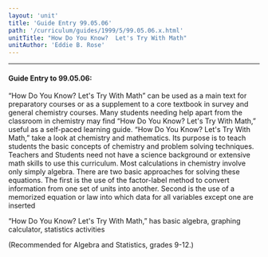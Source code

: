 ```yaml
---
layout: 'unit'
title: 'Guide Entry 99.05.06'
path: '/curriculum/guides/1999/5/99.05.06.x.html'
unitTitle: "How Do You Know?  Let's Try With Math"
unitAuthor: 'Eddie B. Rose'
---
```


<body>
<hr/>
 <h4>
  Guide Entry to 99.05.06:
 </h4>
 “How Do You Know? Let's Try With Math” can be used as a main text for preparatory courses or as a supplement to a core textbook in survey and general chemistry courses.  Many students needing help apart from the classroom in chemistry may find “How Do You Know? Let's Try With Math,” useful as a self-paced learning guide.  “How Do You Know? Let's Try With Math,” take a look at chemistry and mathematics.  Its purpose is to teach students the basic concepts of chemistry and problem solving techniques.  Teachers and Students need not have a science background or extensive math skills to use this curriculum.  Most calculations in chemistry involve only simply algebra.  There are two basic approaches for solving these equations.  The first is the use of the factor-label method to convert information from one set of units into another.  Second is the use of a memorized equation or law into which data for all variables except one are inserted
 <p>
  “How Do You Know? Let's Try With Math,” has basic algebra, graphing calculator, statistics activities
 </p>
 <p>
  (Recommended for Algebra and Statistics, grades 9-12.)
 </p>

</body>
